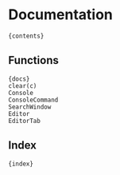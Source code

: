 # Documentation

    {contents}

## Functions

    {docs}
    clear(c)
    Console
    ConsoleCommand
    SearchWindow
    Editor
    EditorTab

## Index

    {index}